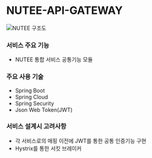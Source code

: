 # NUTEE-API-GATEWAY
![NUTEE 구조도](https://user-images.githubusercontent.com/47442178/108618442-96779080-7461-11eb-819e-c8dd855a8070.jpg)
### 서비스 주요 기능
- NUTEE 통합 서비스 공통기능 모듈

### 주요 사용 기술
- Spring Boot
- Spring Cloud
- Spring Security
- Json Web Token(JWT)


### 서비스 설계시 고려사항
- 각 서비스로의 매핑 이전에 JWT를 통한 공통 인증기능 구현
- Hystrix를 통한 서킷 브레이커

